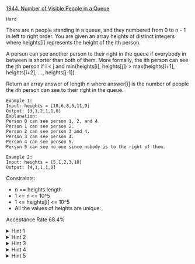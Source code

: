 [1944. Number of Visible People in a Queue](https://leetcode.com/problems/number-of-visible-people-in-a-queue/description/)

`Hard`

There are n people standing in a queue, and they numbered from 0 to n - 1 in left to right order. You are given an array heights of distinct integers where heights[i] represents the height of the ith person.

A person can see another person to their right in the queue if everybody in between is shorter than both of them. More formally, the ith person can see the jth person if i < j and min(heights[i], heights[j]) > max(heights[i+1], heights[i+2], ..., heights[j-1]).

Return an array answer of length n where answer[i] is the number of people the ith person can see to their right in the queue.

```
Example 1:
Input: heights = [10,6,8,5,11,9]
Output: [3,1,2,1,1,0]
Explanation:
Person 0 can see person 1, 2, and 4.
Person 1 can see person 2.
Person 2 can see person 3 and 4.
Person 3 can see person 4.
Person 4 can see person 5.
Person 5 can see no one since nobody is to the right of them.

Example 2:
Input: heights = [5,1,2,3,10]
Output: [4,1,1,1,0]
``` 

Constraints:

- n == heights.length
- 1 <= n <= 10^5
- 1 <= heights[i] <= 10^5
- All the values of heights are unique.

Acceptance Rate
68.4%

<details>
<summary>Hint 1</summary>

How to solve this problem in quadratic complexity ?

</details>
<details>
<summary>Hint 2</summary>

For every subarray start at index i, keep finding new maximum values until a value larger than arr[i] is found.

</details>
<details>
<summary>Hint 3</summary>

Since the limits are high, you need a linear solution.

</details>
<details>
<summary>Hint 4</summary>

Use a stack to keep the values of the array sorted as you iterate the array from the end to the start.

</details>
<details>
<summary>Hint 5</summary>

Keep popping from the stack the elements in sorted order until a value larger than arr[i] is found, these are the ones that person i can see.

</details>
